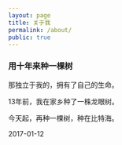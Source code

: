 ```yaml
---
layout: page
title: 关于我
permalink: /about/
public: true
---
```


<h3>用十年来种一棵树</h3>

那独立于我的，拥有了自己的生命。

13年前，我在家乡种了一株龙眼树。

今天起，再种一棵树，种在比特海。

2017-01-12
